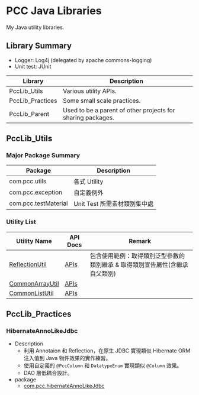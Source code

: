 # PCC Java Libraries

My Java utility libraries.



## Library Summary

* Logger: Log4j (delegated by apache commons-logging)
* Unit test: JUnit

| Library          | Description                              |
| ---------------- | ---------------------------------------- |
| PccLib_Utils     | Various utility APIs.                    |
| PccLib_Practices | Some small scale practices.                    |
| PccLib_Parent    | Used to be a parent of other projects for sharing packages. |



## PccLib_Utils

### Major Package Summary

| Package              | Description         |
| -------------------- | ------------------- |
| com.pcc.utils        | 各式 Utility          |
| com.pcc.exception    | 自定義例外               |
| com.pcc.testMaterial | Unit Test 所需素材類別集中處 |

### Utility List

| Utility Name    | API Docs | Remark                                   |
| --------------- | -------- | ---------------------------------------- |
| [ReflectionUtil](./PccLib_Utils/src/com/pcc/utils/reflection)  | [APIs](./API_Docs/API_Doc_ReflectionUtil.md)     | 包含使用範例：取得類別泛型參數的類別繼承 & 取得類別宣告屬性(含繼承自父類別) |
| [CommonArrayUtil](./PccLib_Utils/src/com/pcc/utils/common) | [APIs](./API_Docs/API_Doc_CommonArrayUtil.md)     |                                          |
| [CommonListUtil](./PccLib_Utils/src/com/pcc/utils/common)  | [APIs](./API_Docs/API_Doc_CommonListUtil.md)     |                                          |



## PccLib_Practices

### HibernateAnnoLikeJdbc

* Description
  * 利用 Annotaion 和 Reflection，在原生 JDBC 實現類似 Hibernate ORM 注入值到 Java 物件效果的實作練習。
  * 使用自定義的 `@PccColumn` 和 `DatatypeEnum` 實現類似 `@Column` 效果。
  * DAO 層低耦合設計。
* package
  * [com.pcc.hibernateAnnoLikeJdbc](./PccLib_Practices/src/com/pcc/hibernateAnnoLikeJdbc)
